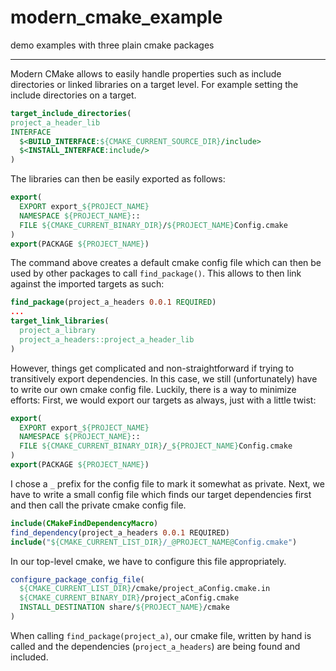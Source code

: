 # modern_cmake_example
demo examples with three plain cmake packages

---

Modern CMake allows to easily handle properties such as include directories or linked libraries on a target level.
For example setting the include directories on a target.
```cmake
target_include_directories(
project_a_header_lib
INTERFACE
  $<BUILD_INTERFACE:${CMAKE_CURRENT_SOURCE_DIR}/include>
  $<INSTALL_INTERFACE:include/>
)
```

The libraries can then be easily exported as follows:
```cmake
export(
  EXPORT export_${PROJECT_NAME}
  NAMESPACE ${PROJECT_NAME}::
  FILE ${CMAKE_CURRENT_BINARY_DIR}/${PROJECT_NAME}Config.cmake
)
export(PACKAGE ${PROJECT_NAME})
```
The command above creates a default cmake config file which can then be used by other packages to call `find_package()`.
This allows to then link against the imported targets as such:
```cmake
find_package(project_a_headers 0.0.1 REQUIRED)
...
target_link_libraries(
  project_a_library
  project_a_headers::project_a_header_lib
)
```

However, things get complicated and non-straightforward if trying to transitively export dependencies.
In this case, we still (unfortunately) have to write our own cmake config file.
Luckily, there is a way to minimize efforts:
First, we would export our targets as always, just with a little twist:
```cmake
export(
  EXPORT export_${PROJECT_NAME}
  NAMESPACE ${PROJECT_NAME}::
  FILE ${CMAKE_CURRENT_BINARY_DIR}/_${PROJECT_NAME}Config.cmake
)
export(PACKAGE ${PROJECT_NAME})
```
I chose a `_` prefix for the config file to mark it somewhat as private.
Next, we have to write a small config file which finds our target dependencies first and then call the private cmake config file.
```cmake
include(CMakeFindDependencyMacro)
find_dependency(project_a_headers 0.0.1 REQUIRED)
include("${CMAKE_CURRENT_LIST_DIR}/_@PROJECT_NAME@Config.cmake")
```
In our top-level cmake, we have to configure this file appropriately.
```cmake
configure_package_config_file(
  ${CMAKE_CURRENT_LIST_DIR}/cmake/project_aConfig.cmake.in
  ${CMAKE_CURRENT_BINARY_DIR}/project_aConfig.cmake
  INSTALL_DESTINATION share/${PROJECT_NAME}/cmake
)
```

When calling `find_package(project_a)`, our cmake file, written by hand is called and the dependencies (`project_a_headers`) are being found and included.
